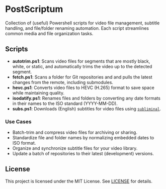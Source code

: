 # PostScriptum

Collection of (useful) Powershell scripts for video file management, subtitle handling, and file/folder renaming automation. Each script streamlines common media and file organization tasks.

## Scripts

- **autotrim.ps1**:     Scans video files for segments that are mostly black, white, or static, and automatically trims the video up to the detected segment.
- **fetch.ps1**:        Scans a folder for Git repositories and and pulls the latest changes from the remote, including submodules.
- **hevc.ps1**:         Converts video files to HEVC (H.265) format to save space while maintaining quality.
- **isodatify.ps1**:    Renames files and folders by converting any date formats in their names to the ISO standard (YYYY-MM-DD).
- **subs.ps1**:         Downloads (English) subtitles for video files using [`subliminal`](https://github.com/Diaoul/subliminal).

### Use Cases

- Batch-trim and compress video files for archiving or sharing.
- Standardize file and folder names by normalizing embedded dates to ISO format.
- Organize and synchronize subtitle files for your video library.
- Update a batch of repositories to their latest (development) versions.

## License

This project is licensed under the MIT License. See [LICENSE](LICENSE) for details.

